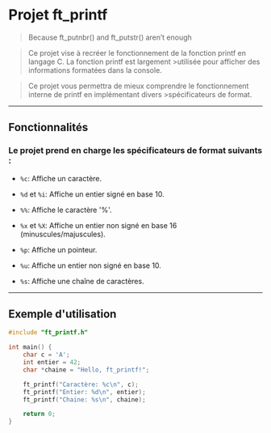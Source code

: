 # Projet ft_printf

> Because ft_putnbr() and ft_putstr() aren’t enough


>Ce projet vise à recréer le fonctionnement de la fonction printf en langage C. La fonction printf est largement >utilisée pour afficher des informations formatées dans la console.

>Ce projet vous permettra de mieux comprendre le fonctionnement interne de printf en implémentant divers >spécificateurs de format.

---

## Fonctionnalités


### Le projet prend en charge les spécificateurs de format suivants :

* `%c`: Affiche un caractère.

* `%d` et `%i`: Affiche un entier signé en base 10.

* `%%`: Affiche le caractère '%'.

* `%x` et `%X`: Affiche un entier non signé en base 16 (minuscules/majuscules).

* `%p`: Affiche un pointeur.

* `%u`: Affiche un entier non signé en base 10.

* `%s`: Affiche une chaîne de caractères.

---

## Exemple d'utilisation

```c
#include "ft_printf.h"

int main() {
    char c = 'A';
    int entier = 42;
    char *chaine = "Hello, ft_printf!";

    ft_printf("Caractère: %c\n", c);
    ft_printf("Entier: %d\n", entier);
    ft_printf("Chaine: %s\n", chaine);

    return 0;
}
```
